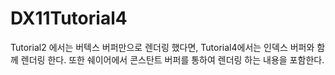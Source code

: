 # DX11Tutorial4

Tutorial2 에서는 버텍스 버퍼만으로 렌더링 했다면, Tutorial4에서는 인덱스 버퍼와 함께 렌더링 한다. 또한 쉐이어에서  콘스탄트 버퍼를 통하여 렌더링 하는 내용을 포함한다.
